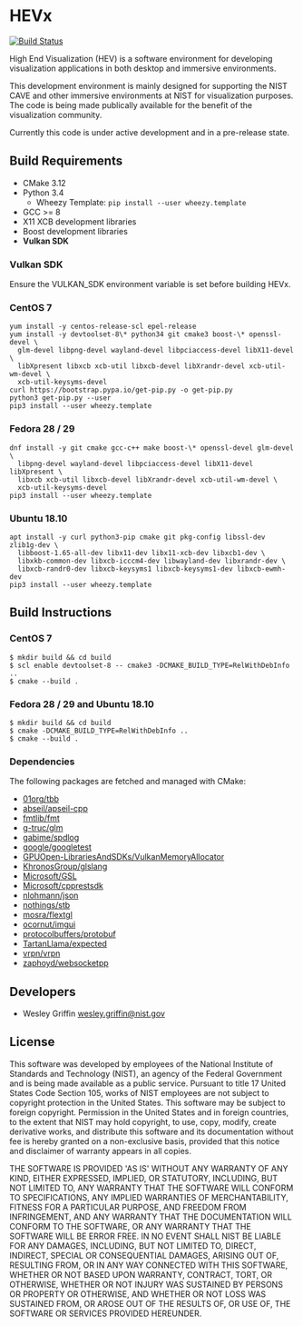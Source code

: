 HEVx
====
[![Build Status](https://travis-ci.org/usnistgov/hevx.svg?branch=master)](https://travis-ci.org/usnistgov/hevx)

High End Visualization (HEV) is a software environment for developing
visualization applications in both desktop and immersive environments.

This development environment is mainly designed for supporting the NIST CAVE
and other immersive environments at NIST for visualization purposes. The code
is being made publically available for the benefit of the visualization
community.

Currently this code is under active development and in a pre-release state.

Build Requirements
------------------
- CMake 3.12
- Python 3.4
  - Wheezy Template: `pip install --user wheezy.template`
- GCC >= 8
- X11 XCB development libraries
- Boost development libraries
- **Vulkan SDK**

### Vulkan SDK ###
Ensure the VULKAN_SDK environment variable is set before building HEVx.

### CentOS 7 ###
~~~
yum install -y centos-release-scl epel-release
yum install -y devtoolset-8\* python34 git cmake3 boost-\* openssl-devel \
  glm-devel libpng-devel wayland-devel libpciaccess-devel libX11-devel \
  libXpresent libxcb xcb-util libxcb-devel libXrandr-devel xcb-util-wm-devel \
  xcb-util-keysyms-devel
curl https://bootstrap.pypa.io/get-pip.py -o get-pip.py
python3 get-pip.py --user
pip3 install --user wheezy.template
~~~

### Fedora 28 / 29 ###
~~~
dnf install -y git cmake gcc-c++ make boost-\* openssl-devel glm-devel \
  libpng-devel wayland-devel libpciaccess-devel libX11-devel libXpresent \
  libxcb xcb-util libxcb-devel libXrandr-devel xcb-util-wm-devel \
  xcb-util-keysyms-devel
pip3 install --user wheezy.template
~~~

### Ubuntu 18.10 ###
~~~
apt install -y curl python3-pip cmake git pkg-config libssl-dev zlib1g-dev \
  libboost-1.65-all-dev libx11-dev libx11-xcb-dev libxcb1-dev \
  libxkb-common-dev libxcb-icccm4-dev libwayland-dev libxrandr-dev \
  libxcb-randr0-dev libxcb-keysyms1 libxcb-keysyms1-dev libxcb-ewmh-dev
pip3 install --user wheezy.template
~~~

Build Instructions
------------------

### CentOS 7 ###
~~~
$ mkdir build && cd build
$ scl enable devtoolset-8 -- cmake3 -DCMAKE_BUILD_TYPE=RelWithDebInfo ..
$ cmake --build .
~~~

### Fedora 28 / 29 and Ubuntu 18.10 ###
~~~
$ mkdir build && cd build
$ cmake -DCMAKE_BUILD_TYPE=RelWithDebInfo ..
$ cmake --build .
~~~

### Dependencies ###
The following packages are fetched and managed with CMake:
- [01org/tbb](https://github.com/01org/tbb)
- [abseil/apseil-cpp](https://github.com/abseil/abseil-cpp)
- [fmtlib/fmt](https://github.com/fmtlib/fmt)
- [g-truc/glm](https://github.com/g-truc/glm)
- [gabime/spdlog](https://github.com/gabime/spdlog)
- [google/googletest](https://github.com/google/googletest)
- [GPUOpen-LibrariesAndSDKs/VulkanMemoryAllocator](https://github.com/GPUOpen-LibrariesAndSDKs/VulkanMemoryAllocator)
- [KhronosGroup/glslang](https://github.com/KhronosGroup/glslang)
- [Microsoft/GSL](https://github.com/Microsoft/GSL)
- [Microsoft/cpprestsdk](https://github.com/Microsoft/cpprestsdk)
- [nlohmann/json](https://github.com/nlohmann/json)
- [nothings/stb](https://github.com/nothings/stb)
- [mosra/flextgl](https://github.com/mosra/flextgl)
- [ocornut/imgui](https://github.com/ocornut/imgui)
- [protocolbuffers/protobuf](https://github.com/protocolbuffers/protobuf)
- [TartanLlama/expected](https://github.com/TartanLlama/expected)
- [vrpn/vrpn](https://github.com/vrpn/vrpn)
- [zaphoyd/websocketpp](https://github.com/zaphoyd/websocketpp)

Developers
----------
- Wesley Griffin wesley.griffin@nist.gov

License
-------
This software was developed by employees of the National Institute of
Standards and Technology (NIST), an agency of the Federal Government and is
being made available as a public service. Pursuant to title 17 United States
Code Section 105, works of NIST employees are not subject to copyright
protection in the United States.  This software may be subject to foreign
copyright.  Permission in the United States and in foreign countries, to the
extent that NIST may hold copyright, to use, copy, modify, create derivative
works, and distribute this software and its documentation without fee is
hereby granted on a non-exclusive basis, provided that this notice and
disclaimer of warranty appears in all copies. 

THE SOFTWARE IS PROVIDED 'AS IS' WITHOUT ANY WARRANTY OF ANY KIND, EITHER
EXPRESSED, IMPLIED, OR STATUTORY, INCLUDING, BUT NOT LIMITED TO, ANY WARRANTY
THAT THE SOFTWARE WILL CONFORM TO SPECIFICATIONS, ANY IMPLIED WARRANTIES OF
MERCHANTABILITY, FITNESS FOR A PARTICULAR PURPOSE, AND FREEDOM FROM
INFRINGEMENT, AND ANY WARRANTY THAT THE DOCUMENTATION WILL CONFORM TO THE
SOFTWARE, OR ANY WARRANTY THAT THE SOFTWARE WILL BE ERROR FREE.  IN NO EVENT
SHALL NIST BE LIABLE FOR ANY DAMAGES, INCLUDING, BUT NOT LIMITED TO, DIRECT,
INDIRECT, SPECIAL OR CONSEQUENTIAL DAMAGES, ARISING OUT OF, RESULTING FROM, OR
IN ANY WAY CONNECTED WITH THIS SOFTWARE, WHETHER OR NOT BASED UPON WARRANTY,
CONTRACT, TORT, OR OTHERWISE, WHETHER OR NOT INJURY WAS SUSTAINED BY PERSONS
OR PROPERTY OR OTHERWISE, AND WHETHER OR NOT LOSS WAS SUSTAINED FROM, OR AROSE
OUT OF THE RESULTS OF, OR USE OF, THE SOFTWARE OR SERVICES PROVIDED HEREUNDER.

